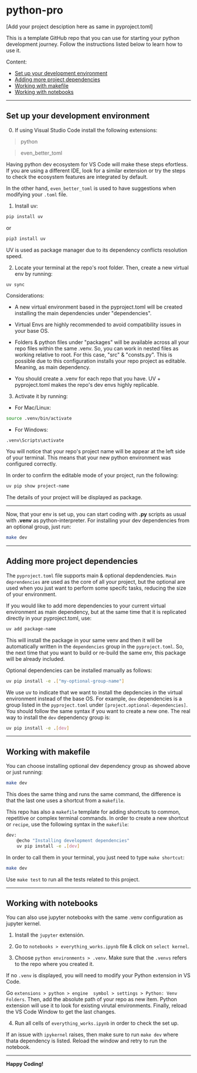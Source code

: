 # python-pro

[Add your project desciption here as same in pyproject.toml]

This is a template GitHub repo that you can use for starting your python development journey. Follow the instructions listed below to learn how to use it.

Content:

- [Set up your development environment](#set-up-your-development-environment)
- [Adding more project dependencies](#adding-more-project-dependencies)
- [Working with makefile](#working-with-makefile)
- [Working with notebooks](#working-with-notebooks)

___________________

## Set up your development environment

0. If using Visual Studio Code install the following extensions: 

> python

> even_better_toml

Having python dev ecosystem for VS Code will make these steps efortless. If you are using a different IDE, look for a similar extension or try the steps to check the ecosystem features are integrated by default.

In the other hand, `even_better_toml` is used to have suggestions when modifying your `.toml` file. 

1. Install uv: 

```bash
pip install uv
```

or

```bash
pip3 install uv
```

UV is used as package manager due to its dependency conflicts resolution speed.

2. Locate your terminal at the repo's root folder. Then, create a new virtual env by running:

```bash
uv sync
```

Considerations:

- A new virtual environment based in the pyproject.toml will be created installing the main dependencies under "dependencies".

- Virtual Envs are highly recommended to avoid compatibility issues in your base OS.

- Folders & python files under "packages" will be available across all your repo files within the same .venv. So, you can work in nested files as working relative to root. For this case, "src" & "consts.py". This is possible due to this configuration installs your repo project as editable. Meaning, as main dependency. 

- You should create a .venv for each repo that you have. UV + pyproject.toml makes the repo's dev envs highly replicable.  

3. Activate it by running:

-  For Mac/Linux:

```bash
source .venv/bin/activate
```

- For Windows:

```shell
.venv\Scripts\activate
```

You will notice that your repo's project name will be appear at the left side of your terminal. This means that your new python environment was configured correctly. 

In order to confirm the editable mode of your project, run the following:

```bash
uv pip show project-name
```

The details of your project will be displayed as package. 

_____________________

Now, that your env is set up, you can start coding with **.py** scripts as usual with **.venv** as python-interpreter. For installing your dev dependencies from an optional group, just run:

```bash
make dev
```
___________________

## Adding more project dependencies

The `pyproject.toml` file supports main & optional depdendencies. `Main deprendencies` are used as the core of all your project, but the optional are used when you just want to perform some specifc tasks, reducing the size of your environment.

If you would like to add more dependencies to your current virtual environment as main dependency, but at the same time that it is replicated directly in your pyproject.toml, use:

```bash
uv add package-name
```

This will install the package in your same venv and then it will be automatically written in the `dependencies` group in the `pyproject.toml`. So, the next time that you want to build or re-build the same env, this package will be already included. 

Optional dependencies can be installed manually as follows:

```bash
uv pip install -e .["my-optional-group-name"]
```

We use uv to indicate that we want to install the depdencies in the virtual environment instead of the base OS. For example, `dev` dependencies is a group listed in the `pyproject.toml` under `[project.optional-dependencies]`. You should follow the same syntax if you want to create a new one. The real way to install the `dev` dependency group is:

```bash
uv pip install -e .[dev]
```
___________________

## Working with makefile

You can choose installing optional dev dependency group as showed above or just running:

```bash
make dev
```

This does the same thing and runs the same command, the difference is that the last one uses a shortcut from a `makefile`. 

This repo has also a `makefile` template for adding shortcuts to common, repetitive or complex terminal commands. In order to create a new shortcut or `recipe`, use the following syntax in the `makefile`:

```bash
dev: 
	@echo "Installing development dependencies"
	uv pip install -e .[dev]
```

In order to call them in your terminal, you just need to type `make shortcut`:

```bash
make dev
```

Use `make test` to run all the tests related to this project.
___________________

## Working with notebooks

You can also use jupyter notebooks with the same .venv configuration as jupyter kernel. 

1. Install the `jupyter` extensión. 

2. Go to `notebooks > everything_works.ipynb` file & click on `select kernel`.

3. Choose `python environments > .venv`. Make sure that the `.venvs` refers to the repo where you created it. 

If no `.venv` is displayed, you will need to modify your Python extension in VS Code.

Go `extensions > python > engine  symbol > settings > Python: Venv Folders`. Then, add the absolute path of your repo as new item. Python extension will use it to look for existing virutal environments. Finally, reload the VS Code Window to get the last changes.

4. Run all cells of `everything_works.ipynb` in order to check the set up. 

If an issue with `ipykernel` raises, then make sure to run `make dev` where thata dependency is listed. Reload the window and retry to run the notebook.

___________________

**Happy Coding!**








